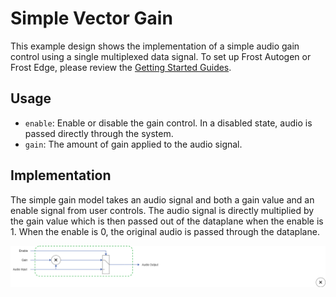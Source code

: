 # Simple Vector Gain
This example design shows the implementation of a simple audio gain control using a single multiplexed data signal.  To set up Frost Autogen or Frost Edge, please review the [Getting Started Guides](https://github.com/fpga-open-speech-tools/docs/tree/master/getting_started). 

## Usage
 - `enable`: Enable or disable the gain control. In a disabled state, audio is passed directly through the system.
 - `gain`: The amount of gain applied to the audio signal.  
 
## Implementation
The simple gain model takes an audio signal and both a gain value and an enable signal from user controls.  The audio signal is directly multiplied by the gain value which is then passed out of the dataplane when the enable is 1.  When the enable is 0, the original audio is passed through the dataplane.

<p align="center">
  <img src="simple_gain.png" />
</p>
